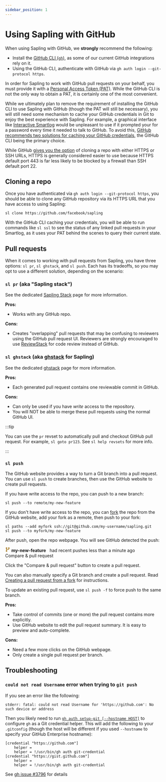 ```yaml
---
sidebar_position: 1
---
```


# Using Sapling with GitHub

When using Sapling with GitHub, we **strongly** recommend the following:

- Install the [GitHub CLI (`gh`)](https://cli.github.com/), as some of our current GitHub integrations rely on it.
- Using the GitHub CLI, authenticate with GitHub via `gh auth login --git-protocol https`.

In order for Sapling to work with GitHub pull requests on your behalf, you must provide it with a [Personal Access Token (PAT)](https://docs.github.com/en/authentication/keeping-your-account-and-data-secure/creating-a-personal-access-token). While the GitHub CLI is not the only way to obtain a PAT, it is certainly one of the most convenient.

While we ultimately plan to remove the requirement of installing the GitHub CLI to use Sapling with GitHub (though the PAT will still be necessary), you will still need some mechanism to cache your GitHub credentials in Git to enjoy the best experience with Sapling. For example, a graphical interface like [Interactive Smartlog](../addons/isl.md) would be unpleasant to use if it prompted your for a password every time it needed to talk to GitHub. To avoid this, [GitHub recommends two solutions for caching your GitHub credentials](https://docs.github.com/en/get-started/getting-started-with-git/caching-your-github-credentials-in-git), the GitHub CLI being the primary choice.

While GitHub [gives you the option](https://docs.github.com/en/get-started/getting-started-with-git/about-remote-repositories) of cloning a repo with either HTTPS or SSH URLs, HTTPS is generally considered easier to use because HTTPS default port 443 is far less likely to be blocked by a firewall than SSH default port 22.

## Cloning a repo

Once you have authenticated via `gh auth login --git-protocol https`, you should be able to clone any GitHub repository via its HTTPS URL that you have access to using Sapling:

```
sl clone https://github.com/facebook/sapling
```

With the GitHub CLI caching your credentials, you will be able to run commands like `sl ssl` to see the status of any linked pull requests in your Smartlog, as it uses your PAT behind the scenes to query their current state.

## Pull requests

When it comes to working with pull requests from Sapling, you have three options: `sl pr`, `sl ghstack`, and `sl push`. Each has its tradeoffs, so you may opt to use a different solution, depending on the scenario:

### `sl pr` (aka "Sapling stack")

See the dedicated [Sapling Stack](./sapling-stack.md) page for more information.

**Pros:**

- Works with any GitHub repo.

**Cons:**

- Creates "overlapping" pull requests that may be confusing to reviewers using the GitHub pull request UI. Reviewers are strongly encouraged to use [ReviewStack](../addons/reviewstack.md) for code review instead of GitHub.

### `sl ghstack` (aka [ghstack](https://github.com/ezyang/ghstack) for Sapling)

See the dedicated [ghstack](./ghstack.md) page for more information.

**Pros:**

- Each generated pull request contains one reviewable commit in GitHub.

**Cons:**

- Can only be used if you have _write_ access to the repository.
- You will NOT be able to merge these pull requests using the normal GitHub UI.

:::tip

You can use the `pr` revset to automatically pull and checkout GitHub pull request. For example, `sl goto pr123`. See `sl help revsets` for more info.

:::

### `sl push`

The GitHub website provides a way to turn a Git branch into a pull request.
You can use `sl push` to create branches, then use the GitHub website to create
pull requests.

If you have write access to the repo, you can push to a new branch:

```
sl push --to remote/my-new-feature
```

If you don't have write access to the repo, you can [fork](https://docs.github.com/en/get-started/quickstart/fork-a-repo?tool=webui) the repo from the
GitHub website, add your fork as a remote, then push to your fork:

```
sl paths --add myfork ssh://git@github.com/my-username/sapling.git
sl push --to myfork/my-new-feature
```

After push, open the repo webpage. You will see GitHub detected the push:

<div style={{margin: '20px 0px'}}>
    <div style={{
        background: '#fff8c5',
        border: '1px solid rgba(212,167,44,0.4)',
        borderRadius: '6px',
        color: '#24292f',
        padding: '20px 16px',
    }}>
        <div style={{display: 'flex' }}>
            <div display="block" style={{flex: 'auto'}}>
                <svg aria-hidden="true" height="16" viewBox="0 0 16 16" version="1.1" width="16" style={{
                    display: 'inline-block',
                    marginRight: '6px',
                    verticalAlign: 'text-bottom',
                }}>
                    <path fill="#9a6700" fill-rule="evenodd" d="M11.75 2.5a.75.75 0 100 1.5.75.75 0 000-1.5zm-2.25.75a2.25 2.25 0 113 2.122V6A2.5 2.5 0 0110 8.5H6a1 1 0 00-1 1v1.128a2.251 2.251 0 11-1.5 0V5.372a2.25 2.25 0 111.5 0v1.836A2.492 2.492 0 016 7h4a1 1 0 001-1v-.628A2.25 2.25 0 019.5 3.25zM4.25 12a.75.75 0 100 1.5.75.75 0 000-1.5zM3.5 3.25a.75.75 0 111.5 0 .75.75 0 01-1.5 0z"></path>
                </svg>
                <strong>my-new-feature</strong>
                &nbsp;
                had recent pushes less than a minute ago
            </div>
            <span display="block" style={{
                alignSelf: 'center',
                background: '#2da44e',
                border: '1px solid rgba(27,31,36,0.15)',
                borderRadius: '6px',
                boxShadow: 'rgba(0,45,17,0.2) 0px 1px 0px 0px inset',
                color: '#ffffff',
                fontWeight: 500,
                margin: '-8px -4px -8px 16px',
                padding: '5px 16px',
                verticalAlign: 'middle',
                whiteSpace: 'nowrap',
            }}>
                Compare &amp; pull request
            </span>
        </div>
    </div>
</div>

Click the "Compare & pull request" button to create a pull request.

You can also manually specify a Git branch and create a pull request. Read [Creating a pull request from a fork](https://docs.github.com/en/pull-requests/collaborating-with-pull-requests/proposing-changes-to-your-work-with-pull-requests/creating-a-pull-request-from-a-fork) for instructions.

To update an existing pull request, use `sl push -f` to force push to the same
branch.


**Pros:**

- Take control of commits (one or more) the pull request contains more
  explicitly.
- Use GitHub website to edit the pull request summary. It is easy to preview
  and auto-complete.

**Cons:**

- Need a few more clicks on the GitHub webpage.
- Only create a single pull request per branch.


## Troubleshooting

### `could not read Username` error when trying to `git push`

If you see an error like the following:

```
stderr: fatal: could not read Username for 'https://github.com': No such device or address
```

Then you likely need to run [`gh auth setup-git [--hostname HOST]`](https://cli.github.com/manual/gh_auth_setup-git) to configure `gh` as a Git credential helper. This will add the following to your `.gitconfig` (though the host will be different if you used `--hostname` to specify your GitHub Enterprise hostname):

```
[credential "https://github.com"]
    helper =
    helper = !/usr/bin/gh auth git-credential
[credential "https://gist.github.com"]
    helper =
    helper = !/usr/bin/gh auth git-credential
```

See [gh issue #3796](https://github.com/cli/cli/issues/3796) for details
